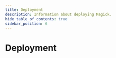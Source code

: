 ```yaml
---
title: Deployment
description: Information about deploying Magick.
hide_table_of_contents: true
sidebar_position: 6
---
```


# Deployment